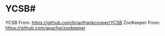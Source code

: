 YCSB#
==========

YCSB From:      https://github.com/brianfrankcooper/YCSB
ZooKeeper From: https://github.com/apache/zookeeper
